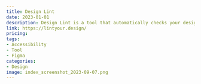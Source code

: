 ```yaml
---
title: Design Lint
date: 2023-01-01
description: Design Lint is a tool that automatically checks your designs for inconsistencies, errors, and accessibility issues.
link: https://lintyour.design/
pricing: 
tags: 
- Accessibility
- Tool
- Figma
categories: 
- Design
image: index_screenshot_2023-09-07.png
---
```

